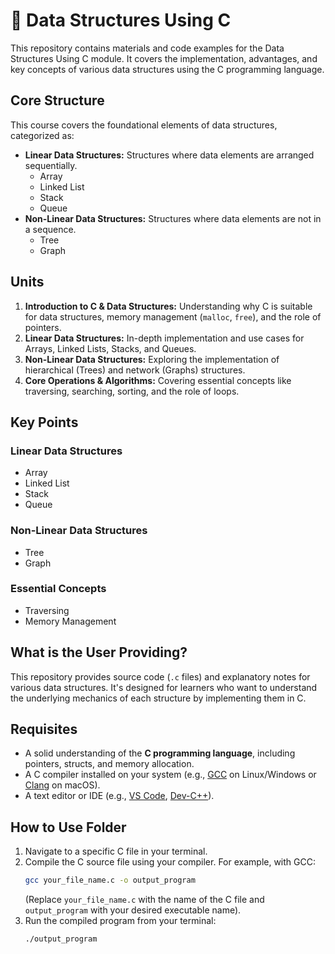# 📘 Data Structures Using C

This repository contains materials and code examples for the Data Structures Using C module. It covers the implementation, advantages, and key concepts of various data structures using the C programming language.

## Core Structure

This course covers the foundational elements of data structures, categorized as:

* **Linear Data Structures:** Structures where data elements are arranged sequentially.
    * Array
    * Linked List
    * Stack
    * Queue
* **Non-Linear Data Structures:** Structures where data elements are not in a sequence.
    * Tree
    * Graph

## Units

1.  **Introduction to C & Data Structures:** Understanding why C is suitable for data structures, memory management (`malloc`, `free`), and the role of pointers.
2.  **Linear Data Structures:** In-depth implementation and use cases for Arrays, Linked Lists, Stacks, and Queues.
3.  **Non-Linear Data Structures:** Exploring the implementation of hierarchical (Trees) and network (Graphs) structures.
4.  **Core Operations & Algorithms:** Covering essential concepts like traversing, searching, sorting, and the role of loops.

## Key Points

### Linear Data Structures

* Array
* Linked List
* Stack
* Queue

### Non-Linear Data Structures

* Tree
* Graph

### Essential Concepts

* Traversing
* Memory Management

## What is the User Providing?

This repository provides source code (`.c` files) and explanatory notes for various data structures. It's designed for learners who want to understand the underlying mechanics of each structure by implementing them in C.

## Requisites

* A solid understanding of the **C programming language**, including pointers, structs, and memory allocation.
* A C compiler installed on your system (e.g., [GCC](https://gcc.gnu.org/) on Linux/Windows or [Clang](https://clang.llvm.org/) on macOS).
* A text editor or IDE (e.g., [VS Code](https://code.visualstudio.com/), [Dev-C++](https://sourceforge.net/projects/orwelldevcpp/)).

## How to Use Folder

1.  Navigate to a specific C file in your terminal.
2.  Compile the C source file using your compiler. For example, with GCC:
    ```bash
    gcc your_file_name.c -o output_program
    ```
    (Replace `your_file_name.c` with the name of the C file and `output_program` with your desired executable name).
3.  Run the compiled program from your terminal:
    ```bash
    ./output_program
    